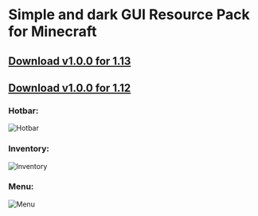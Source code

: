 # Simple and dark GUI Resource Pack for Minecraft
## [Download v1.0.0 for 1.13](https://github.com/Nesewebel/simple-dark/releases/download/v1.0.0/SimpleDarkGUI_v1.0.0_1.13.zip)
## [Download v1.0.0 for 1.12](https://github.com/Nesewebel/simple-dark/releases/download/v1.0.0/SimpleDarkGUI_v1.0.0_1.12.zip)
### Hotbar: 
![Hotbar](https://github.com/Nesewebel/simple-dark/blob/master/readme-images/hotbar.png?raw=true)
### Inventory: 
![Inventory](https://github.com/Nesewebel/simple-dark/blob/master/readme-images/inventory.png?raw=true)
### Menu: 
![Menu](https://github.com/Nesewebel/simple-dark/blob/master/readme-images/menu.png?raw=true)
